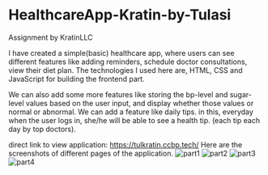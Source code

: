 # HealthcareApp-Kratin-by-Tulasi
Assignment by KratinLLC


I have created a simple(basic) healthcare app, where users can see different features like adding reminders, schedule doctor consultations, view their diet plan.
The technologies I used here are, HTML, CSS and JavaScript for building the frontend part.

We can also add some more features like storing the bp-level and sugar-level values based on the user input, and display whether those values or normal or abnormal. 
We can add a feature like daily tips. in this, everyday when the user logs in, she/he will be able to see a health tip. (each tip each day by top doctors).

direct link to view application: https://tulkratin.ccbp.tech/
Here are the screenshots of different pages of the application.
![part1](https://github.com/TulasiKat/HealthcareApp-Kratin-by-Tulasi/assets/120040505/a3092ac8-5964-48d9-97c2-63a7770fe92d)
![part2](https://github.com/TulasiKat/HealthcareApp-Kratin-by-Tulasi/assets/120040505/f4de7c01-17e3-4700-aeec-3af8a5373fc0)
![part3](https://github.com/TulasiKat/HealthcareApp-Kratin-by-Tulasi/assets/120040505/170dbed2-9020-4f5a-8137-de642480dd70)
![part4](https://github.com/TulasiKat/HealthcareApp-Kratin-by-Tulasi/assets/120040505/2ece2589-48e0-4f5c-ba9e-f9bfb5bff697)
